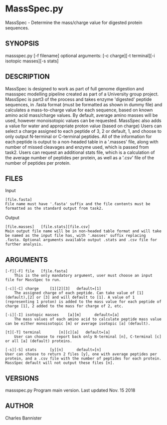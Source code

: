 
# MassSpec.py

MassSpec - Determine the mass/charge value for digested protein sequences.

## SYNOPSIS

massspec.py [-f filename]
	optional arguments: [-c charge][-t terminal][-i isotopic masses][-s stats]

## DESCRIPTION

MassSpec is designed to work as part of full genome digestion and massspec modelling pipeline created as part of a University group project. MassSpec is part3 of the process and takes enzyme 'digested' peptide sequences, in .fasta format (must be formatted as shown in dummy file) and calculates a mass-to-charge value for each sequence, based on known amino acid mass/charge values. By default, average amino masses will be used, however monoisotopic values can be requested. MassSpec also adds a value for water and appropriate proton value (based on charge) Users can select a charge assigned to each peptide of 3, 2 or default, 1, and choose to only output N-terminal or C-terminal peptides. All of the information for each peptide is output to a non-headed table in a '.masses' file, along with number of missed cleavages and enzyme used, which is passed from task2. Users can request an additional stats file, which is a calculation of the average number of peptides per protein, as well as a '.csv' file of the number of peptides per protein.

## FILES
Input	
	
	[file.fasta]
	File name must have '.fasta' suffix and the file contents must be formatted as the standard output from task2.

Output		
	
	[file.masses]	[file.stats][file.csv]
	Main output file name will be in non-headed table format and will take be named as the input file has, with '.masses' suffix replacing .fasta. Optional arguments available output .stats and .csv file for further analysis.
		

## ARGUMENTS
	[-f][-F] file	[file.fasta]
		This is the only mandatory argument, user must choose an input file for MassSpec to run. 

	[-c][-C] charge		[1][2][3]	default=[1]
		The assigned charge of each peptide. Can take value of [1](default),[2] or [3] and will default to [1]. A value of 1 (representing 1 proton) is added to the mass value for each peptide of charge [1], 2 added to the mass for charge of 2, etc.

	[-i][-I] isotopic masses	[a][m]		default=[a]
		The mass values of each amino acid to calculate peptide mass value can be either monoisotopic [m] or average isotopic [a] (default).

	[t][-T] terminal		[n][c][a]	default=[a]
		User can choose to report back only N-terminal [n], C-terminal [c] or all [a] (default) proteins.

	[-s][-S] stats		[y][n]		default=[n]
	User can choose to return 2 files [y], one with average peptides per protein, and a .csv file with the number of peptides for each protein. MassSpec default will not output these files [n]. 

## VERSIONS
massspec.py		Program main version.	Last updated Nov. 15 2018

## AUTHOR
Charles Bannister

	
